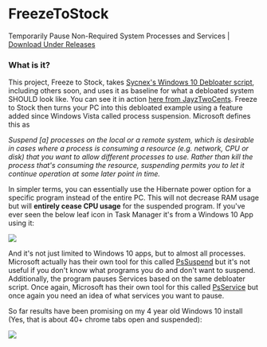 # FreezeToStock
Temporarily Pause Non-Required System Processes and Services  | [Download Under Releases](https://github.com/rcmaehl/FreezeToStock/releases)

### What is it?
This project, Freeze to Stock, takes [Sycnex's Windows 10 Debloater script](https://github.com/Sycnex/Windows10Debloater), including others soon, and uses it as baseline for what a debloated system SHOULD look like. You can see it in action [here from JayzTwoCents](https://youtu.be/DcDgV-1zDKs?t=859). Freeze to Stock then turns your PC into this debloated example using a feature added since Windows Vista called process suspension. Microsoft defines this as

*Suspend [a] processes on the local or a remote system, which is desirable in cases where a process is consuming a resource (e.g. network, CPU or disk) that you want to allow different processes to use. Rather than kill the process that's consuming the resource, suspending permits you to let it continue operation at some later point in time.*

In simpler terms, you can essentially use the Hibernate power option for a specific program instead of the entire PC. This will not decrease RAM usage but will **entirely cease CPU usage** for the suspended program. If you've ever seen the below leaf icon in Task Manager it's from a Windows 10 App using it:

![](https://i.imgur.com/cw3oN1y.png)

And it's not just limited to Windows 10 apps, but to almost all processes. Microsoft actually has their own tool for this called [PsSuspend](https://docs.microsoft.com/en-us/sysinternals/downloads/pssuspend) but it's not useful if you don't know what programs you do and don't want to suspend. Additionally, the program pauses Services based on the same debloater script. Once again, Microsoft has their own tool for this called [PsService](https://docs.microsoft.com/en-us/sysinternals/downloads/psservice) but once again you need an idea of what services you want to pause.

So far results have been promising on my 4 year old Windows 10 install (Yes, that is about 40+ chrome tabs open and suspended):

![](https://i.imgur.com/LilskjJ.png)
